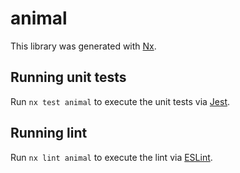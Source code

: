 # animal

This library was generated with [Nx](https://nx.dev).

## Running unit tests

Run `nx test animal` to execute the unit tests via [Jest](https://jestjs.io).

## Running lint

Run `nx lint animal` to execute the lint via [ESLint](https://eslint.org/).
